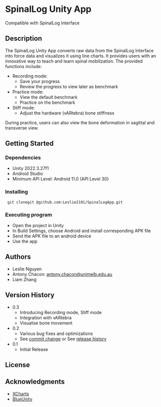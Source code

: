 # SpinalLog Unity App

Compatible with SpinalLog Interface

## Description

The SpinalLog Unity App converts raw data from the SpinalLog Interface into force data and visualizes it using line charts. It provides users with an innovative way to teach and learn spinal mobilization.
The provided functions include:
* Recording mode: 
    * Save your progress 
    * Review the progress to view later as benchmark
* Practice mode:
    * View the default benchmark
    * Practice on the benchmark 
* Stiff mode:
    * Adjust the hardware (vARtebra) bone stiffness 

During practice, users can also view the bone deformation in sagittal and transverse view. 
## Getting Started
### Dependencies

* Unity 2022.3.27f1
* Android Studio
* Minimum API Level: Android 11.0 (API Level 30)

### Installing
` git clonegit @github.com:Leslie2101/SpinalLogApp.git`
### Executing program

* Open the project in Unity
* In Build Settings, choose Android and install corresponding APK file
* Send the APK file to an android device 
* Use the app



## Authors
* Leslie Nguyen
* Antony Chacon: antony.chacon@unimelb.edu.au
* Liam Zhang


## Version History
* 0.3
    * Introducing Recording mode, Stiff mode
    * Integration with vARtebra
    * Visualise bone movement
* 0.2
    * Various bug fixes and optimizations
    * See [commit change]() or See [release history]()
* 0.1
    * Initial Release

## License



## Acknowledgments

* [XCharts](https://github.com/XCharts-Team/XCharts)
* [BlueUnity](https://github.com/bentalebahmed/BlueUnity)
